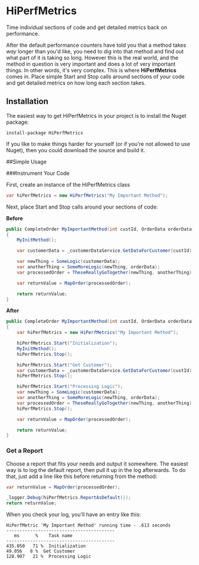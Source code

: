 HiPerfMetrics
=============

Time individual sections of code and get detailed metrics back on performance.

After the default performance counters have told you that a method takes *way* longer than you'd like, you need to dig into that method and find out what part
of it is taking so long. However this is the real world, and the method in question is very important and does a lot of very important things. In other words, it's very complex. This is where
__HiPerfMetrics__ comes in. Place simple Start and Stop calls around sections of your code and get detailed metrics on how long each section takes.

Installation
------------
The easiest way to get HiPerfMetrics in your project is to install the Nuget package:

`
install-package HiPerfMetrics
`

If you like to make things harder for yourself (or if you're not allowed to use Nuget), then you could download the source and build it.

##Simple Usage

###Instrument Your Code

First, create an instance of the HiPerfMetrics class

```C#
var hiPerfMetrics = new HiPerfMetrics("My Important Method");
```

Next, place Start and Stop calls around your sections of code:

__Before__

```C#
public CompleteOrder MyImportantMethod(int custId, OrderData orderData)
{
    MyInitMethod();

    var customerData = _customerDataService.GetDataForCustomer(custId);

    var newThing = SomeLogic(customerData);
    var anotherThing = SomeMoreLogic(newThing, orderData);
    var processedOrder = TheseReallyGoTogether(newThing, anotherThing);

    var returnValue = MapOrder(processedOrder);

    return returnValue;
}
```

__After__

```C#
public CompleteOrder MyImportantMethod(int custId, OrderData orderData)
{
    var hiPerfMetrics = new HiPerfMetrics("My Important Method");

    hiPerfMetrics.Start("Initialization");
    MyInitMethod();
    hiPerfMetrics.Stop();

    hiPerfMetrics.Start("Get Customer");
    var customerData = _customerDataService.GetDataForCustomer(custId);
    hiPerfMetrics.Stop();

    hiPerfMetrics.Start("Processing Logic");
    var newThing = SomeLogic(customerData);
    var anotherThing = SomeMoreLogic(newThing, orderData);
    var processedOrder = TheseReallyGoTogether(newThing, anotherThing);
    hiPerfMetrics.Stop();

    var returnValue = MapOrder(processedOrder);

    return returnValue;
}
```

### Get a Report
Choose a report that fits your needs and output it somewhere. The easiest way is to log the default report, then pull it up in the log afterwards. To do that,
just add a line like this before returning from the method:

```C#
var returnValue = MapOrder(processedOrder);

_logger.Debug(hiPerfMetrics.ReportAsDefault());
return returnValue;
```

When you check your log, you'll have an entry like this:

```
HiPerfMetric 'My Important Method' running time - .613 seconds
-----------------------------------------
   ms      %    Task name
-----------------------------------------
435.050   71 %  Initialization        
49.056   8 %  Get Customer
128.987   21 %  Processing Logic
```

